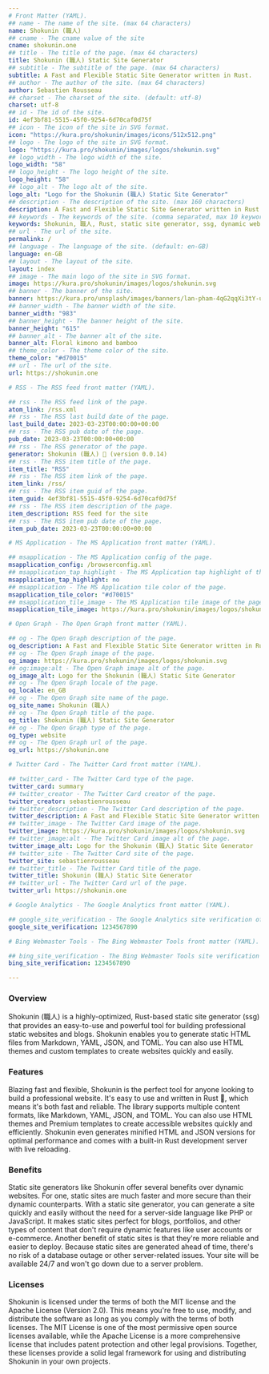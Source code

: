 ```yaml
---
# Front Matter (YAML).
## name - The name of the site. (max 64 characters)
name: Shokunin (職人)
## cname - The cname value of the site
cname: shokunin.one
## title - The title of the page. (max 64 characters)
title: Shokunin (職人) Static Site Generator
## subtitle - The subtitle of the page. (max 64 characters)
subtitle: A Fast and Flexible Static Site Generator written in Rust.
## author - The author of the site. (max 64 characters)
author: Sebastien Rousseau
## charset - The charset of the site. (default: utf-8)
charset: utf-8
## id - The id of the site.
id: 4ef3bf81-5515-45f0-9254-6d70caf0d75f
## icon - The icon of the site in SVG format.
icon: "https://kura.pro/shokunin/images/icons/512x512.png"
## logo - The logo of the site in SVG format.
logo: "https://kura.pro/shokunin/images/logos/shokunin.svg"
## logo_width - The logo width of the site.
logo_width: "58"
## logo_height - The logo height of the site.
logo_height: "58"
## logo_alt - The logo alt of the site.
logo_alt: "Logo for the Shokunin (職人) Static Site Generator"
## description - The description of the site. (max 160 characters)
description: A Fast and Flexible Static Site Generator written in Rust.
## keywords - The keywords of the site. (comma separated, max 10 keywords)
keywords: Shokunin, 職人, Rust, static site generator, ssg, dynamic websites, HTML themes, templates, Markdown, YAML, JSON, TOML
## url - The url of the site.
permalink: /
## language - The language of the site. (default: en-GB)
language: en-GB
## layout - The layout of the site.
layout: index
## image - The main logo of the site in SVG format.
image: https://kura.pro/shokunin/images/logos/shokunin.svg
## banner - The banner of the site.
banner: https://kura.pro/unsplash/images/banners/lan-pham-4qG2qqXi3tY-unsplash.jpg
## banner_width - The banner width of the site.
banner_width: "983"
## banner_height - The banner height of the site.
banner_height: "615"
## banner_alt - The banner alt of the site.
banner_alt: Floral kimono and bamboo
## theme_color - The theme color of the site.
theme_color: "#d70015"
## url - The url of the site.
url: https://shokunin.one

# RSS - The RSS feed front matter (YAML).

## rss - The RSS feed link of the page.
atom_link: /rss.xml
## rss - The RSS last build date of the page.
last_build_date: 2023-03-23T00:00:00+00:00
## rss - The RSS pub date of the page.
pub_date: 2023-03-23T00:00:00+00:00
## rss - The RSS generator of the page.
generator: Shokunin (職人) 🦀 (version 0.0.14)
## rss - The RSS item title of the page.
item_title: "RSS"
## rss - The RSS item link of the page.
item_link: /rss/
## rss - The RSS item guid of the page.
item_guid: 4ef3bf81-5515-45f0-9254-6d70caf0d75f
## rss - The RSS item description of the page.
item_description: RSS feed for the site
## rss - The RSS item pub date of the page.
item_pub_date: 2023-03-23T00:00:00+00:00

# MS Application - The MS Application front matter (YAML).

## msapplication - The MS Application config of the page.
msapplication_config: /browserconfig.xml
## msapplication_tap_highlight - The MS Application tap highlight of the page.
msapplication_tap_highlight: no
## msapplication - The MS Application tile color of the page.
msapplication_tile_color: "#d70015"
## msapplication_tile_image - The MS Application tile image of the page.
msapplication_tile_image: https://kura.pro/shokunin/images/logos/shokunin.svg

# Open Graph - The Open Graph front matter (YAML).

## og - The Open Graph description of the page.
og_description: A Fast and Flexible Static Site Generator written in Rust.
## og - The Open Graph image of the page.
og_image: https://kura.pro/shokunin/images/logos/shokunin.svg
## og:image:alt - The Open Graph image alt of the page.
og_image_alt: Logo for the Shokunin (職人) Static Site Generator
## og - The Open Graph locale of the page.
og_locale: en_GB
## og - The Open Graph site name of the page.
og_site_name: Shokunin (職人)
## og - The Open Graph title of the page.
og_title: Shokunin (職人) Static Site Generator
## og - The Open Graph type of the page.
og_type: website
## og - The Open Graph url of the page.
og_url: https://shokunin.one

# Twitter Card - The Twitter Card front matter (YAML).

## twitter_card - The Twitter Card type of the page.
twitter_card: summary
## twitter_creator - The Twitter Card creator of the page.
twitter_creator: sebastienrousseau
## twitter_description - The Twitter Card description of the page.
twitter_description: A Fast and Flexible Static Site Generator written in Rust.
## twitter_image - The Twitter Card image of the page.
twitter_image: https://kura.pro/shokunin/images/logos/shokunin.svg
## twitter_image:alt - The Twitter Card image alt of the page.
twitter_image_alt: Logo for the Shokunin (職人) Static Site Generator
## twitter_site - The Twitter Card site of the page.
twitter_site: sebastienrousseau
## twitter_title - The Twitter Card title of the page.
twitter_title: Shokunin (職人) Static Site Generator
## twitter_url - The Twitter Card url of the page.
twitter_url: https://shokunin.one

# Google Analytics - The Google Analytics front matter (YAML).

## google_site_verification - The Google Analytics site verification of the page.
google_site_verification: 1234567890

# Bing Webmaster Tools - The Bing Webmaster Tools front matter (YAML).

## bing_site_verification - The Bing Webmaster Tools site verification of the page.
bing_site_verification: 1234567890

---
```


### Overview

Shokunin (職人) is a highly-optimized, Rust-based static site generator (ssg) that provides an easy-to-use and powerful tool for building professional static websites and blogs. Shokunin enables you to generate static HTML files from Markdown, YAML, JSON, and TOML. You can also use HTML themes and custom templates to create websites quickly and easily.

### Features

Blazing fast and flexible, Shokunin is the perfect tool for anyone looking to build a professional website. It's easy to use and written in Rust 🦀, which means it's both fast and reliable. The library supports multiple content formats, like Markdown, YAML, JSON, and TOML. You can also use HTML themes and Premium templates to create accessible websites quickly and efficiently. Shokunin even generates minified HTML and JSON versions for optimal performance and comes with a built-in Rust development server with live reloading.

### Benefits

Static site generators like Shokunin offer several benefits over dynamic websites. For one, static sites are much faster and more secure than their dynamic counterparts. With a static site generator, you can generate a site quickly and easily without the need for a server-side language like PHP or JavaScript. It makes static sites perfect for blogs, portfolios, and other types of content that don't require dynamic features like user accounts or e-commerce. Another benefit of static sites is that they're more reliable and easier to deploy. Because static sites are generated ahead of time, there's no risk of a database outage or other server-related issues. Your site will be available 24/7 and won't go down due to a server problem.

### Licenses

Shokunin is licensed under the terms of both the MIT license and the Apache License (Version 2.0). This means you're free to use, modify, and distribute the software as long as you comply with the terms of both licenses. The MIT License is one of the most permissive open source licenses available, while the Apache License is a more comprehensive license that includes patent protection and other legal provisions. Together, these licenses provide a solid legal framework for using and distributing Shokunin in your own projects.
